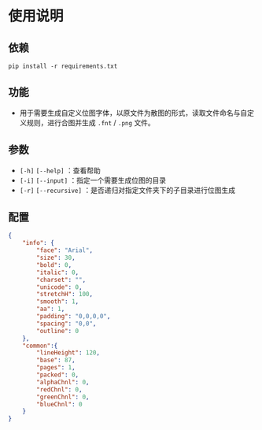 <!--
 * @Author       : ougato
 * @Date         : 2021-01-15 21:21:00
 * @LastEditors  : ougato
 * @LastEditTime : 2021-01-19 22:31:25
 * @FilePath     : \client243\tools\bitmap\custom\README.md
 * @Description  : 
-->
# 使用说明

## 依赖
```
pip install -r requirements.txt
```

## 功能
* 用于需要生成自定义位图字体，以原文件为散图的形式，读取文件命名与自定义规则，进行合图并生成 `.fnt` / `.png` 文件。

## 参数
* `[-h]` `[--help]` ：查看帮助
* `[-i]` `[--input]` ：指定一个需要生成位图的目录
* `[-r]` `[--recursive]` ：是否递归对指定文件夹下的子目录进行位图生成

## 配置

``` json
{
    "info": {
        "face": "Arial",
        "size": 30,
        "bold": 0,
        "italic": 0,
        "charset": "",
        "unicode": 0,
        "stretchH": 100,
        "smooth": 1,
        "aa": 1,
        "padding": "0,0,0,0",
        "spacing": "0,0",
        "outline": 0
    },
    "common":{
        "lineHeight": 120,
        "base": 87,
        "pages": 1,
        "packed": 0,
        "alphaChnl": 0,
        "redChnl": 0,
        "greenChnl": 0,
        "blueChnl": 0
    }
}
```